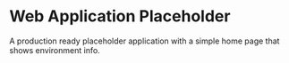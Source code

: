 # Web Application Placeholder

A production ready placeholder application with a simple home page that shows environment info.

